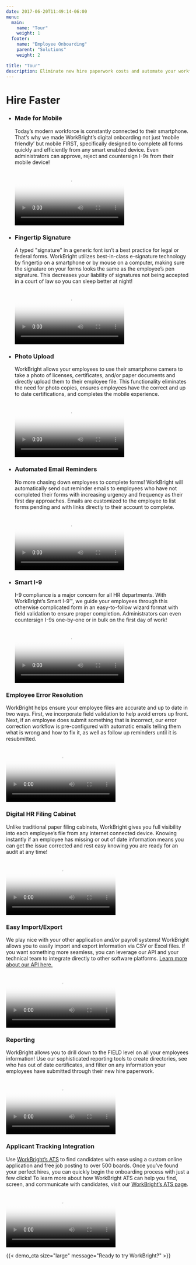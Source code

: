 ```yaml
---
date: 2017-06-20T11:49:14-06:00
menu:
  main:
    name: "Tour"
    weight: 1
  footer:
    name: "Employee Onboarding"
    parent: "Solutions"
    weight: 2

title: "Tour"
description: Eliminate new hire paperwork costs and automate your workflow with onboarding software solutions by WorkBright.
---
```


# Hire Faster

<ul class="tour">
  <li class='tour-step'>
    <div class='tour-step-wrapper'></div>
    <div class='tour-step-body'>
      <h3>Made for Mobile</h3>
      <p>
        Today’s modern workforce is constantly connected to their smartphone. That’s why we made WorkBright’s digital onboarding not just ‘mobile friendly’ but mobile FIRST, specifically designed to complete all forms quickly and efficiently from any smart enabled device. Even administrators can approve, reject and countersign I-9s from their mobile device!
      </p>
    </div>
    <div class='tour-step-video-wrapper'>
      <div class='video-background'>
        <video loop playsinline src="/videos/made-for-mobile.mp4" poster='/images/mobile-poster.png' />
      </div>
    </div>
  </li>

  <li class='tour-step'>
    <div class='tour-step-wrapper'></div>
    <div class='tour-step-body'>
      <h3>Fingertip Signature</h3>
      <p>
        A typed "signature" in a generic font isn’t a best practice for legal or federal forms. WorkBright utilizes best-in-class e-signature technology by fingertip on a smartphone or by mouse on a computer, making sure the signature on your forms looks the same as the employee’s pen signature. This decreases your liability of signatures not being accepted in a court of law so you can sleep better at night!
      </p>
    </div>
    <div class='tour-step-video-wrapper'>
      <div class='video-background'>
        <video loop playsinline src="/videos/fingertip-signatures.mp4" poster='/images/mobile-poster.png'/>
      </div>
    </div>
  </li>

  <li class='tour-step'>
    <div class='tour-step-wrapper'></div>
    <div class='tour-step-body'>
      <h3>Photo Upload</h3>
      <p>
        WorkBright allows your employees to use their smartphone camera to take a photo of licenses, certificates, and/or paper documents and directly upload them to their employee file. This functionality eliminates the need for photo copies, ensures employees have the correct and up to date certifications, and completes the mobile experience.
      </p>
    </div>
    <div class='tour-step-video-wrapper'>
      <div class='video-background'>
        <video loop playsinline src="/videos/photo-upload.mp4" poster='/images/mobile-poster.png' />
      </div>
    </div>
  </li>

  <li class='tour-step'>
    <div class='tour-step-wrapper'></div>
    <div class='tour-step-body'>
      <h3>Automated Email Reminders</h3>
      <p>
        No more chasing down employees to complete forms! WorkBright will automatically send out reminder emails to employees who have not completed their forms with increasing urgency and frequency as their first day approaches. Emails are customized to the employee to list forms pending and with links directly to their account to complete.
      </p>
    </div>
    <div class='tour-step-video-wrapper'>
      <div class='video-background'>
        <video loop playsinline src="/videos/automated-email-reminders.mp4" poster='/images/mobile-poster.png' />
      </div>
    </div>
  </li>

  <li class='tour-step'>
    <div class='tour-step-wrapper'></div>
    <div class='tour-step-body'>
      <h3>Smart I-9</h3>
      <p>
      I-9 compliance is a major concern for all HR departments. With WorkBright’s Smart I-9™, we guide your employees through this otherwise complicated form in an easy-to-follow wizard format with field validation to ensure proper completion. Administrators can even countersign I-9s one-by-one or in bulk on the first day of work!
      </p>
    </div>
    <div class='tour-step-video-wrapper'>
      <div class='video-background'>
        <video loop playsinline src="/videos/smart-i9.mp4" poster='/images/mobile-poster.png'/>
      </div>
    </div>
  </li>
</ul>

<div class='desktop-video-wrapper'></div>
<div class='desktop-video-body'>
  <h3>Employee Error Resolution</h3>
  <p>
    WorkBright helps ensure your employee files are accurate and up to date in two ways. First, we incorporate field validation to help avoid errors up front. Next, if an employee does submit something that is incorrect, our error correction workflow is pre-configured with automatic emails telling them what is wrong and how to fix it, as well as follow up reminders until it is resubmitted.
  </p>
</div>
<div class="desktop-video-background">
  <video loop playsinline src="/videos/error-resolution.mp4" poster='/images/desktop-poster.png'>
  Your browser does not support the video tag.
</div>

<div class='desktop-video-wrapper'></div>
<div class='desktop-video-body'>
  <h3>Digital HR Filing Cabinet</h3>
  <p>
    Unlike traditional paper filing cabinets, WorkBright gives you full visibility into each employee’s file from any internet connected device. Knowing instantly if an employee has missing or out of date information means you can get the issue corrected and rest easy knowing you are ready for an audit at any time!
  </p>
</div>
<div class="desktop-video-background">
  <video loop playsinline src="/videos/hr-filing-cabinet.mp4" poster='/images/desktop-poster.png'>
  Your browser does not support the video tag.
</div>

<div class='desktop-video-wrapper'></div>
<div class='desktop-video-body'>
  <h3>Easy Import/Export</h3>
  <p>
    We play nice with your other application and/or payroll systems! WorkBright allows you to easily import and export
    information via CSV or Excel files. If you want something more seamless, you can leverage our API and your
    technical team to integrate directly to other software platforms. <a href="/developer-api">Learn more about our API here.</a>
  </p>
</div>
<div class="desktop-video-background">
  <video loop playsinline src="/videos/bulk-import.mp4" poster='/images/desktop-poster.png'>
  Your browser does not support the video tag.
</div>

<div class='desktop-video-wrapper'></div>
<div class='desktop-video-body'>
  <h3>Reporting</h3>
  <p>
    WorkBright allows you to drill down to the FIELD level on all your employees information! Use our sophisticated reporting tools to create directories, see who has out of date certificates, and filter on any information your employees have submitted through their new hire paperwork.
  </p>
</div>
<div class="desktop-video-background">
  <video loop playsinline src="/videos/reporting.mp4" poster='/images/desktop-poster.png'>
  Your browser does not support the video tag.
</div>

<div class='desktop-video-wrapper'></div>
<div class='desktop-video-body'>
  <h3>Applicant Tracking Integration</h3>
  <p>
    Use <a href="/ats/">WorkBright’s ATS</a> to find candidates with ease using a custom online application and
    free job posting to over 500 boards. Once you’ve found your perfect hires, you can quickly begin the onboarding
    process with just a few clicks! To learn more about how WorkBright ATS can help you find, screen, and communicate
    with candidates, visit our <a href="/ats/">WorkBright’s ATS page</a>.
  </p>
</div>
<div class="desktop-video-background">
  <video loop playsinline src="/videos/ats.mp4" poster='/images/desktop-poster.png'>
  Your browser does not support the video tag.
</div>

{{< demo_cta size="large" message="Ready to try WorkBright?" >}}
